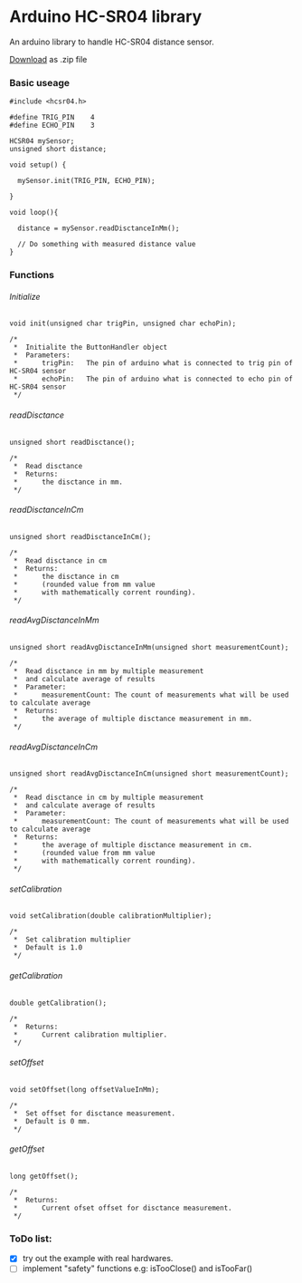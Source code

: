 # Arduino HC-SR04 library

An arduino library to handle HC-SR04 distance sensor.

[Download](https://github.com/bbkbarbar/Arduino-HC-SR04-library/archive/master.zip)  as .zip file

### Basic useage
```
#include <hcsr04.h>

#define TRIG_PIN    4
#define ECHO_PIN    3

HCSR04 mySensor;
unsigned short distance;

void setup() {         

  mySensor.init(TRIG_PIN, ECHO_PIN);

}

void loop(){

  distance = mySensor.readDisctanceInMm();

  // Do something with measured distance value
}
```

### Functions
###### Initialize
```
void init(unsigned char trigPin, unsigned char echoPin);

/*
 *  Initialite the ButtonHandler object
 *  Parameters:
 *      trigPin:   The pin of arduino what is connected to trig pin of HC-SR04 sensor
 *      echoPin:   The pin of arduino what is connected to echo pin of HC-SR04 sensor
 */
```

###### readDisctance
```
unsigned short readDisctance();

/*
 *  Read disctance
 *  Returns:
 *      the disctance in mm.
 */
```

###### readDisctanceInCm
```
unsigned short readDisctanceInCm();

/*
 *  Read disctance in cm
 *  Returns:
 *      the disctance in cm
 *      (rounded value from mm value
 *      with mathematically corrent rounding).
 */
```

###### readAvgDisctanceInMm
```
unsigned short readAvgDisctanceInMm(unsigned short measurementCount);

/*
 *  Read disctance in mm by multiple measurement
 *  and calculate average of results
 *  Parameter:
 *      measurementCount: The count of measurements what will be used to calculate average
 *  Returns:
 *      the average of multiple disctance measurement in mm.
 */
```

###### readAvgDisctanceInCm
```
unsigned short readAvgDisctanceInCm(unsigned short measurementCount);

/*
 *  Read disctance in cm by multiple measurement
 *  and calculate average of results
 *  Parameter:
 *      measurementCount: The count of measurements what will be used to calculate average
 *  Returns:
 *      the average of multiple disctance measurement in cm.
 *      (rounded value from mm value
 *      with mathematically corrent rounding).
 */
```

###### setCalibration
```
void setCalibration(double calibrationMultiplier);

/*
 *  Set calibration multiplier
 *  Default is 1.0
 */
```
###### getCalibration
```
double getCalibration();

/*
 *  Returns:
 *      Current calibration multiplier.
 */
```

###### setOffset
```
void setOffset(long offsetValueInMm);

/*
 *  Set offset for disctance measurement.
 *  Default is 0 mm.
 */
```
###### getOffset
```
long getOffset();

/*
 *  Returns:
 *      Current ofset offset for disctance measurement.
 */
```


### ToDo list:
- [x] try out the example with real hardwares.
- [ ] implement "safety" functions e.g: isTooClose() and isTooFar()
